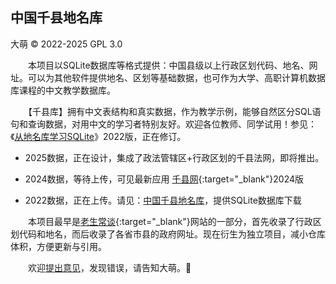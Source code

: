 中国千县地名库
--------------
大萌 © 2022-2025 GPL 3.0

　　本项目以SQLite数据库等格式提供：中国县级以上行政区划代码、地名、网址。可以为其他软件提供地名、区划等基础数据，也可作为大学、高职计算机数据库课程的中文教学数据库。

　　【千县库】拥有中文表结构和真实数据，作为教学示例，能够自然区分SQL语句和查询数据，对用中文的学习者特别友好。欢迎各位教师、同学试用！参见：《[从地名库学习SQLite](2022/diming4SQLite)》2022版，正在修订。

+	2025数据，正在设计，集成了政法管辖区+行政区划的千县法网，即将推出。

+	2024数据，等待上传，可见最新应用 [千县网](https://Laosheng.top/fuwu/qianxian){:target="_blank"}2024版

+	2022数据，正在上传。请见：[中国千县地名库](2022/dimingku)，提供SQLite数据库下载

　　本项目最早是[老生常谈](https://Laosheng.top){:target="_blank"}网站的一部分，首先收录了行政区划代码和地名，而后收录了各省市县的政府网址。现在衍生为独立项目，减小仓库体积，方便更新与引用。

　　欢迎<a title="Contact me" href="https://laosheng.top/c/author" target="_top">提出意见</a>，发现错误，请告知大萌。🙇
